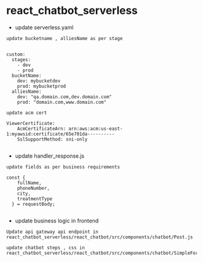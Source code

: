 # react_chatbot_serverless

* update serverless.yaml

```
update bucketname , alliesName as per stage 


custom:
  stages:
    - dev
    - prod
  bucketName:
    dev: mybucketdev
    prod: mybucketprod
  alliesName:
    dev: "qa.domain.com,dev.domain.com"
    prod: "domain.com,www.domain.com"
 
update acm cert 

ViewerCertificate:
    AcmCertificateArn: arn:aws:acm:us-east-1:myawsid:certificate/65e701da----------
    SslSupportMethod: sni-only
    
```

* update handler_response.js

```
update fields as per business requirements 

const {
    fullName,
    phoneNumber,
    city,
    treatmentType
  } = requestBody;
  
```

* update business logic in frontend 

```
Update api gateway api endpoint in 
react_chatbot_serverless/react_chatbot/src/components/chatbot/Post.js

update chatbot steps , css in 
react_chatbot_serverless/react_chatbot/src/components/chatbot/SimpleForm.js


```


